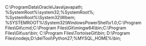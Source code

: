 C:\ProgramData\Oracle\Java\javapath;
%SystemRoot%\system32;%SystemRoot%;
%SystemRoot%\System32\Wbem;
%SYSTEMROOT%\System32\WindowsPowerShell\v1.0\;C:\Program Files\Git\cmd;C:\Program Files\Git\mingw64\bin;C:\Program Files\Git\usr\bin;
C:\Program Files\TortoiseGit\bin;
D:\Program Files\nodejs\;D:\delTool\Python27;%MYSQL_HOME%\bin;